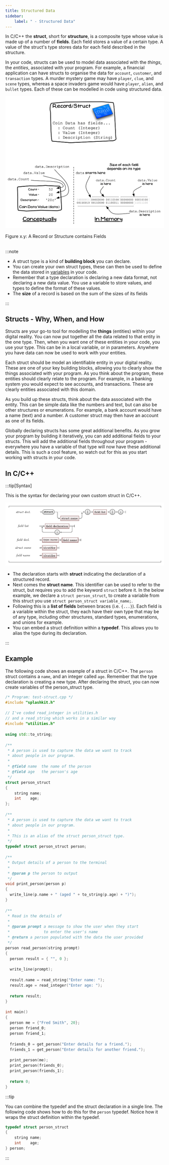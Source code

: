 ```yaml
---
title: Structured Data
sidebar:
    label: " - Structured Data"
---
```


In C/C++ the **struct**, short for **structure**, is a composite type whose value is made up of a number of **fields**. Each field stores a value of a certain type. A value of the struct's type stores data for each field described in the structure.

In your code, structs can be used to model data associated with the *things*, the *entities*, associated with your program. For example, a financial application can have structs to organise the data for `account`, `customer`, and `transaction` types. A murder mystery game may have `player`, `clue`, and `scene` types, whereas a space invaders game would have `player`, `alien`, and `bullet` types. Each of these can be modelled in code using structured data.

<a id="FigureCustomTypeRecord"></a>

![Figure x.y: A Record or Structure contains Fields](./images/custom-type-record.png "A Record or Structure contains Fields")
<div class="caption"><span class="caption-figure-nbr">Figure x.y: </span>A Record or Structure contains Fields</div><br/>

:::note

- A struct type is a kind of **building block** you can declare.
- You can create your own struct types, these can then be used to define the data stored in [variables](../../../../part-1-instructions/1-sequence-and-data/1-concepts/08-variable) in your code.
- Remember that a type declaration is declaring a new data format, not declaring a new data value. You use a variable to store values, and types to define the format of these values.
- The **size** of a record is based on the sum of the sizes of its fields

:::

## Structs - Why, When, and How

Structs are your go-to tool for modelling the **things** (entities) within your digital reality. You can now put together all the data related to that entity in the one type. Then, when you want one of these entities in your code, you use your type. This can be in a local variable, or in parameters. Anywhere you have data can now be used to work with your entities.

Each struct should be model an identifiable entity in your digital reality. These are one of your key building blocks, allowing you to clearly show the things associated with your program. As you think about the program, these entities should clearly relate to the program. For example, in a banking system you would expect to see accounts, and transactions. These are clearly entities associated with this domain.

As you build up these structs, think about the data associated with the entity. This can be simple data like the numbers and text, but can also be other structures or enumerations. For example, a bank account would have a name (text) and a number. A customer struct may then have an account as one of its fields.

Globally declaring structs has some great additional benefits. As you grow your program by building it iteratively, you can add additional fields to your structs. This will add the additional fields throughout your program - everywhere you have a variable of that type will now have these additional details. This is such a cool feature, so watch out for this as you start working with structs in your code.

## In C/C++

:::tip[Syntax]

This is the syntax for declaring your own custom struct in C/C++.

![The syntax for a struct declaration in C/C++](./images/struct-decl.png)

- The declaration starts with **struct** indicating the declaration of a structured record.
- Next comes the **struct name**. This identifier can be used to refer to the struct, but requires you to add the keyword `struct` before it. In the below example, we declare a `struct person_struct`, to create a variable from this struct you use `struct person_struct variable_name;`.
- Following this is a **list of fields** between braces (i.e. `{...}`). Each field is a variable within the struct, they each have their own type that may be of any type, including other structures, standard types, enumerations, and unions for example.
- You can embed a struct definition within a **typedef**. This allows you to alias the type during its declaration.

:::

## Example

The following code shows an example of a struct in C/C++. The `person` struct contains a `name`, and an integer called `age`. Remember that the type declaration is creating a new type. After declaring the struct, you can now create variables of the person_struct type.

```cpp
/* Program: test-struct.cpp */
#include "splashkit.h"

// I've coded read_integer in utilities.h
// and a read_string which works in a similar way
#include "utilities.h"

using std::to_string;

/**
 * A person is used to capture the data we want to track
 * about people in our program.
 *
 * @field name  the name of the person
 * @field age   the person's age
 */
struct person_struct
{
    string name;
    int    age;
};

/**
 * A person is used to capture the data we want to track
 * about people in our program.
 *
 * This is an alias of the struct person_struct type.
 */
typedef struct person_struct person;

/**
 * Output details of a person to the terminal
 *
 * @param p the person to output
 */
void print_person(person p)
{
  write_line(p.name + " (aged " + to_string(p.age) + ")");
}

/**
 * Read in the details of 
 *
 * @param prompt a message to show the user when they start 
 *               to enter the user's name
 * @return a person populated with the data the user provided
 */
person read_person(string prompt)
{
  person result = { "", 0 };
  
  write_line(prompt);
  
  result.name = read_string("Enter name: ");
  result.age = read_integer("Enter age: ");
  
  return result;
}

int main()
{
  person me = {"Fred Smith", 20};
  person friend_0;
  person friend_1;
  
  friends_0 = get_person("Enter details for a friend.");
  friends_1 = get_person("Enter details for another friend.");
  
  print_person(me);
  print_person(friends_0);
  print_person(friends_1);
  
  return 0;
}
```

:::tip

You can combine the typedef and the struct declaration in a single line. The following code shows how to do this for the `person` typedef. Notice how it wraps the struct definition within the typedef.

```cpp
typedef struct person_struct
{
    string name;
    int    age;
} person;
```

:::
